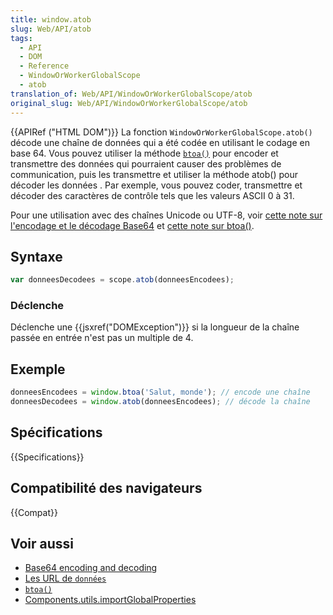 ```yaml
---
title: window.atob
slug: Web/API/atob
tags:
  - API
  - DOM
  - Reference
  - WindowOrWorkerGlobalScope
  - atob
translation_of: Web/API/WindowOrWorkerGlobalScope/atob
original_slug: Web/API/WindowOrWorkerGlobalScope/atob
---
```


{{APIRef ("HTML DOM")}}
La fonction `WindowOrWorkerGlobalScope.atob()` décode une chaîne de données qui a été codée en utilisant le codage en base 64. Vous pouvez utiliser la méthode [`btoa()`](/fr/docs/Web/API/btoa) pour encoder et transmettre des données qui pourraient causer des problèmes de communication, puis les transmettre et utiliser la méthode atob() pour décoder les données . Par exemple, vous pouvez coder, transmettre et décoder des caractères de contrôle tels que les valeurs ASCII 0 à 31.

Pour une utilisation avec des chaînes Unicode ou UTF-8, voir [cette note sur l'encodage et le décodage Base64](/fr/docs/Décoder_encoder_en_base64) et [cette note sur btoa()](/fr-FR/docs/Web/API/window.btoa#Unicode_Strings).

## Syntaxe

```js
var donneesDecodees = scope.atob(donneesEncodees);
```

### Déclenche

Déclenche une {{jsxref("DOMException")}} si la longueur de la chaîne passée en entrée n'est pas un multiple de 4.

## Exemple

```js
donneesEncodees = window.btoa('Salut, monde'); // encode une chaîne
donneesDecodees = window.atob(donneesEncodees); // décode la chaîne
```

## Spécifications

{{Specifications}}

## Compatibilité des navigateurs

{{Compat}}

## Voir aussi

- [Base64 encoding and decoding](/fr/docs/Web/API/WindowBase64/Base64_encoding_and_decoding)
- [Les URL de `données`](/fr/docs/Web/HTTP/Basics_of_HTTP/Data_URIs)
- [`btoa()`](/fr/docs/Web/API/btoa)
- [Components.utils.importGlobalProperties](/fr-FR/docs/Components.utils.importGlobalProperties)
